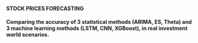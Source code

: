 #### STOCK PRICES FORECASTING
#### Comparing the accuracy of 3 statistical methods (ARIMA, ES, Theta) and 3 machine learning methods (LSTM, CNN, XGBoost), in real investment world scenarios.
